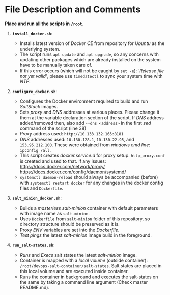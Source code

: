 # File Description and Comments

**Place and run all the scripts in `/root`.**
1. **`install_docker.sh`**: 
    - Installs latest version of *Docker CE* from repository for *Ubuntu* as the underlying system.
    - The script runs `apt update` and `apt upgrade`, so any concerns with updating other packages which are already installed on the system have to be manually taken care of.
    - If this error occurs (which will not be caught by `set -e`): *'Release file not yet valid'*, please use `timedatectl` to sync your system time with *NTP*.
    
2. **`configure_docker.sh`**:
    - Configures the Docker environment required to build and run *SaltStack* images. 
    - Sets *proxy* and *DNS* addresses at various places. Please change it them at the variable declaration section of the script. If *DNS* address added/removed then, also add `--dns <address>` in the first *sed* command of the script (line 38)
    - *Proxy* address used: `http://10.133.132.165:8181`
    - *DNS* addresses used: `10.130.128.1`, `10.130.22.95`, and `153.95.212.100`. These were obtained from *windows cmd line*: `ipconfig /all`.
    - This script creates *docker.service.d* for proxy setup. `http_proxy.conf` is created and used to that. If any issues: https://docs.docker.com/network/proxy/ <br /> https://docs.docker.com/config/daemon/systemd/ 
    - `systemctl daemon-reload` should always be accompanied (before) with `systemctl restart docker` for any changes in the docker config files and `Dockerfile`.
    
3. **`salt_minion_docker.sh`**:
    - Builds a *masterless salt-minion* container with default parameters with image name as `salt-minion`.
    - Uses `Dockerfile` from `salt-minion` folder of this repository, so directory structure should be preserved as it is.
    - Proxy *ENV* variables are set into the *Dockerfile*. 
    - *Test pings* the latest *salt-minion* image build in the foreground.

4. **`run_salt-states.sh`**:
    - *Runs* and *Execs* salt states the latest *salt-minion* image.
    - Container is mapped with a *local volume* (outside container): `/root/devops-salt-container/salt-states`. Salt states are placed in this local volume and are executed inside container.
    - Runs the container in background and executes the salt-states on the same by taking a command line argument (Check master README.md).